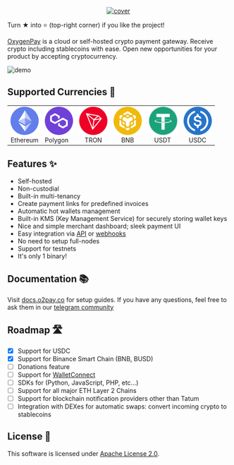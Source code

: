 <p align="center">
  <a href="https://o2pay.co">
    <img src="./.github/static/cover.svg" height="200" alt="cover">
  </a>
</p>

Turn ★ into ⭐ (top-right corner) if you like the project!

[OxygenPay](https://o2pay.co) is a cloud or self-hosted crypto payment gateway.
Receive crypto including stablecoins with ease. Open new opportunities for your product by accepting cryptocurrency.

<img src="./.github/static/demo.jpg" alt="demo">

## Supported Currencies 🔗

<table>
    <tr>
        <td align="center">
            <img src="./ui-dashboard/src/assets/icons/crypto/eth.svg" height="64" alt="eth">
            <div>Ethereum</div>
        </td>
        <td>
            <img src="./ui-dashboard/src/assets/icons/crypto/matic.svg" height="64" alt="matic">
            <div>Polygon</div>
        </td>
        <td align="center">
            <img src="./ui-dashboard/src/assets/icons/crypto/tron.svg" height="64" alt="tron">
            <div>TRON</div>
        </td>
        <td align="center">
            <img src="./ui-dashboard/src/assets/icons/crypto/bnb.svg" height="64" alt="bnb">
            <div>BNB</div>
        </td>
        <td align="center">
            <img src="./ui-dashboard/src/assets/icons/crypto/usdt.svg" height="64" alt="usdt">
            <div>USDT</div>
        </td>
        <td align="center">
            <img src="./ui-dashboard/src/assets/icons/crypto/usdc.svg" height="64" alt="usdc">
            <div>USDC</div>
        </td>
    </tr>
</table>

## Features ✨

- Self-hosted
- Non-custodial
- Built-in multi-tenancy
- Create payment links for predefined invoices
- Automatic hot wallets management
- Built-in KMS (Key Management Service) for securely storing wallet keys
- Nice and simple merchant dashboard; sleek payment UI
- Easy integration via [API](https://docs.o2pay.co/specs/merchant/v1/) or [webhooks](https://docs.o2pay.co/webhooks)
- No need to setup full-nodes
- Support for testnets
- It's only 1 binary!

## Documentation 📚

Visit [docs.o2pay.co](https://docs.o2pay.co) for setup guides. If you have any questions,
feel free to ask them in our [telegram community](https://t.me/oxygenpay_en)

## Roadmap 🛣️

- [x] Support for USDC
- [x] Support for Binance Smart Chain (BNB, BUSD)
- [ ] Donations feature
- [ ] Support for [WalletConnect](https://walletconnect.com/)
- [ ] SDKs for (Python, JavaScript, PHP, etc...)
- [ ] Support for all major ETH Layer 2 Chains
- [ ] Support for blockchain notification providers other than Tatum
- [ ] Integration with DEXes for automatic swaps: convert incoming crypto to stablecoins

## License 📑

This software is licensed under [Apache License 2.0](./LICENSE).
